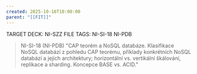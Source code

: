 ```yaml
---
created: 2025-10-16T10:00:00
parent: "[[FIT]]"
---
```


TARGET DECK: NI-SZZ
FILE TAGS: NI-SI-18 NI-PDB

> NI-SI-18 (NI-PDB)
> "CAP teorém a NoSQL databáze. Klasifikace NoSQL databází z pohledu CAP teorému, příklady konkrétních NoSQL databází a jejich architektury; horizontální vs. vertikální škálování, replikace a sharding. Koncepce BASE vs. ACID."
